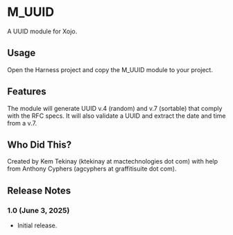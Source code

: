 # M_UUID

A UUID module for Xojo.

## Usage

Open the Harness project and copy the M_UUID module to your project.

## Features

The module will generate UUID v.4 (random) and v.7 (sortable) that comply with the RFC specs. It will also validate a UUID and extract the date and time from a v.7.

## Who Did This?

Created by Kem Tekinay (ktekinay at mactechnologies dot com) with help from Anthony Cyphers (agcyphers at graffitisuite dot com).

## Release Notes

### 1.0 (June 3, 2025)

- Initial release.
